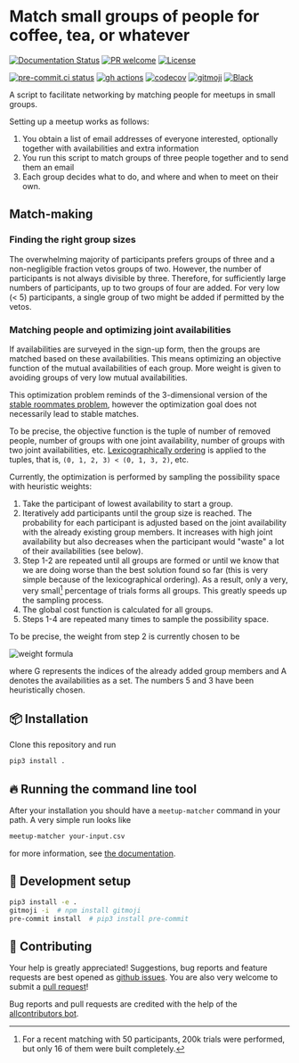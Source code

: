 # Match small groups of people for coffee, tea, or whatever

<!-- ALL-CONTRIBUTORS-BADGE:START - Do not remove or modify this section -->
<!-- ALL-CONTRIBUTORS-BADGE:END -->

[![Documentation Status](https://readthedocs.org/projects/meetup-matcher/badge/?version=latest)](https://meetup-matcher.readthedocs.io/en/latest/?badge=latest)
[![PR welcome](https://img.shields.io/badge/PR-Welcome-%23FF8300.svg)](https://git-scm.com/book/en/v2/GitHub-Contributing-to-a-Project)
[![License](https://img.shields.io/github/license/klieret/meetup-matcher)](https://github.com/klieret/meetup-matcher/blob/master/LICENSE.txt)
<!-- [![Documentation Status](https://readthedocs.org/projects/meetup-matcher/badge/?version=latest)](https://meetup-matcher.readthedocs.io/) -->
<!-- [![Pypi status](https://badge.fury.io/py/meetup-matcher.svg)](https://pypi.org/project/meetup-matcher/) -->
[![pre-commit.ci status](https://results.pre-commit.ci/badge/github/klieret/meetup-matcher/main.svg)](https://results.pre-commit.ci/latest/github/klieret/meetup-matcher/main)
[![gh actions](https://github.com/klieret/meetup-matcher/actions/workflows/test.yaml/badge.svg)](https://github.com/klieret/meetup-matcher/actions)
[![codecov](https://codecov.io/gh/klieret/meetup-matcher/branch/main/graph/badge.svg?token=3MKA387NOH)](https://codecov.io/gh/klieret/meetup-matcher)
[![gitmoji](https://img.shields.io/badge/gitmoji-%20😜%20😍-FFDD67.svg)](https://gitmoji.dev)
[![Black](https://img.shields.io/badge/code%20style-black-000000.svg)](https://github.com/python/black)

A script to facilitate networking by matching people for meetups in small groups.

Setting up a meetup works as follows:

1. You obtain a list of email addresses of everyone interested, optionally together with availabilities and extra information
2. You run this script to match groups of three people together and to send them an email
3. Each group decides what to do, and where and when to meet on their own.

## Match-making

### Finding the right group sizes

The overwhelming majority of participants prefers groups of three and a non-negligible fraction vetos groups of two. However, the number of participants is not always divisible by three. Therefore, for sufficiently large numbers of participants, up to two groups of four are added. For very low (< 5) participants, a single group of two might be added if permitted by the vetos.

### Matching people and optimizing joint availabilities

If availabilities are surveyed in the sign-up form, then the groups are matched based on these availabilities. This means optimizing an objective function of the mutual availabilities of each group. More weight is given to avoiding groups of very low mutual availabilities.

This optimization problem reminds of the 3-dimensional version of the [stable roommates problem](https://en.wikipedia.org/wiki/Stable_roommates_problem), however the optimization goal does not necessarily lead to stable matches.

To be precise, the objective function is the tuple of number of removed people, number of groups with one joint availability, number of groups with two joint availabilities, etc. [Lexicographically ordering](https://en.wikipedia.org/wiki/Lexicographic_order) is applied to the tuples, that is, `(0, 1, 2, 3) < (0, 1, 3, 2)`, etc.

Currently, the optimization is performed by sampling the possibility space with heuristic weights:

1. Take the participant of lowest availability to start a group.
2. Iteratively add participants until the group size is reached. The probability for each participant is adjusted based on the joint availability with the already existing group members. It increases with high joint availability but also decreases when the participant would "waste" a lot of their availabilities (see below).
3. Step 1-2 are repeated until all groups are formed or until we know that we are doing worse than the best solution found so far (this is very simple because of the lexicographical ordering). As a result, only a very, very small[^1] percentage of trials forms all groups. This greatly speeds up the sampling process.
4. The global cost function is calculated for all groups.
5. Steps 1-4 are repeated many times to sample the possibility space.

To be precise, the weight from step 2 is currently chosen to be

![weight formula](https://latex.codecogs.com/svg.image?p_k&space;=&space;\frac{\min(5,&space;|\bigcap&space;_{j\in&space;G&space;\cup&space;\{k\}}&space;A_j|)}{3&plus;|A_k|})

where G represents the indices of the already added group members and A denotes the availabilities as a set.
The numbers 5 and 3 have been heuristically chosen.

[^1]: For a recent matching with 50 participants, 200k trials were performed, but only 16 of them were built completely.

## 📦 Installation

Clone this repository and run

```bash
pip3 install .
```

## 🔥 Running the command line tool

After your installation you should have a `meetup-matcher` command in your path.
A very simple run looks like

```bash
meetup-matcher your-input.csv
```

for more information, see [the documentation](https://meetup-matcher.readthedocs.io/en/latest/).

## 🧰 Development setup

```bash
pip3 install -e .
gitmoji -i  # npm install gitmoji
pre-commit install  # pip3 install pre-commit
```

## 💖 Contributing

Your help is greatly appreciated! Suggestions, bug reports and feature requests are best opened as [github issues](https://github.com/klieret/meetup-matcher/issues). You are also very welcome to submit a [pull request](https://github.com/klieret/meetup-matcher/pulls)!

Bug reports and pull requests are credited with the help of the [allcontributors bot](https://allcontributors.org/).

<!-- ## ✨ Contributors -->
<!--  -->
<!-- Thanks goes to these wonderful people ([emoji key](https://allcontributors.org/docs/en/emoji-key)): -->
<!--  -->
<!-- ALL-CONTRIBUTORS-LIST:START - Do not remove or modify this section -->
<!-- prettier-ignore-start -->
<!-- markdownlint-disable -->
<!-- markdownlint-restore -->
<!-- prettier-ignore-end -->
<!-- ALL-CONTRIBUTORS-LIST:END -->
<!--  -->
<!-- This project follows the [all-contributors](https://github.com/all-contributors/all-contributors) specification. Contributions of any kind welcome! -->
